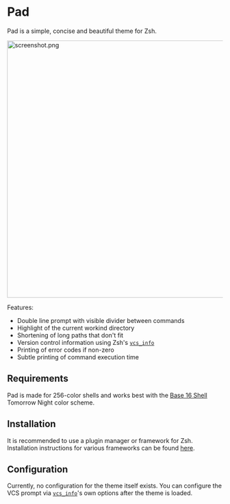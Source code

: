 Pad
===

Pad is a simple, concise and beautiful theme for Zsh.

<img src="https://raw.githubusercontent.com/eproxus/pad.zsh-theme/master/screenshot.png" alt="screenshot.png" width="600">

Features:

* Double line prompt with visible divider between commands
* Highlight of the current workind directory
* Shortening of long paths that don't fit
* Version control information using Zsh's [`vcs_info`][vcs_info]
* Printing of error codes if non-zero
* Subtle printing of command execution time

Requirements
------------

Pad is made for 256-color shells and works best with the [Base 16 Shell][base-16-shell] Tomorrow Night color scheme.

Installation
------------

It is recommended to use a plugin manager or framework for Zsh. Installation instructions for various frameworks can be found [here][installation].

Configuration
-------------

Currently, no configuration for the theme itself exists. You can configure the
VCS prompt via [`vcs_info`][vcs_info]'s own options after the theme is loaded.

[base-16-shell]: https://github.com/chriskempson/base16-shell "Base 16 Shell"
[vcs_info]: http://zsh.sourceforge.net/Doc/Release/User-Contributions.html#Version-Control-Information "Zsh vcs_info"
[installation]: https://github.com/unixorn/awesome-zsh-plugins#installation "Zsh plugin installation"
